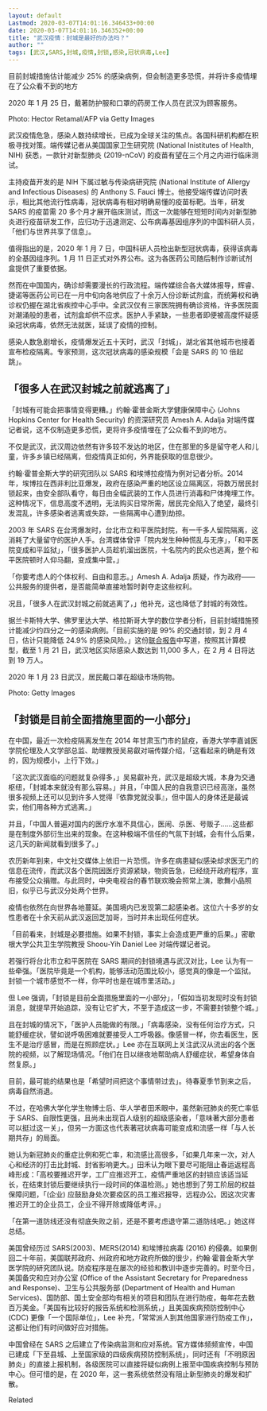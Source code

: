 ```yaml
---
layout: default
Lastmod: 2020-03-07T14:01:16.346433+00:00
date: 2020-03-07T14:01:16.346352+00:00
title: "武汉疫情：封城是最好的办法吗？"
author: ""
tags: [武汉,SARS,封城,疫情,封锁,感染,冠状病毒,Lee]
---
```


目前封城措施估计能减少 25% 的感染病例，但会制造更多恐慌，并将许多疫情埋在了公众看不到的地方

2020 年 1 月 25 日，戴著防护服和口罩的药房工作人员在武汉为顾客服务。

Photo: Hector Retamal/AFP via Getty Images

武汉疫情危急，感染人数持续增长，已成为全球关注的焦点。各国科研机构都在积极寻找对策。端传媒记者从美国国家卫生研究院 (National Inistitutes of Health, NIH) 获悉，一款针对新型肺炎 (2019-nCoV) 的疫苗有望在三个月之内进行临床测试。

主持疫苗开发的是 NIH 下属过敏与传染病研究院 (National Institute of Allergy and Infectious Diseases) 的 Anthony S. Fauci 博士。他接受端传媒访问时表示，相比其他流行性病毒，冠状病毒有相对明确易懂的疫苗标靶。当年，研发 SARS 的疫苗需 20 多个月才展开临床测试，而这一次能够在短短时间内对新型肺炎进行疫苗研发工作，应归功于迅速测定、公布病毒基因组序列的中国科研人员，「他们与世界共享了信息」。

值得指出的是，2020 年 1 月 7 日，中国科研人员检出新型冠状病毒，获得该病毒的全基因组序列。1 月 11 日正式对外界公布。这为各医药公司随后制作诊断试剂盒提供了重要依据。

然而在中国国内，确诊却需要漫长的行政流程。端传媒综合各大媒体报导，辉睿、捷诺等医药公司已在一月中旬向各地供应了十余万人份诊断试剂盒，而统筹权和确诊权仍握在湖北省疾控中心手中。全武汉仅有三家医院拥有确诊资格，许多医院面对潮涌般的患者，试剂盒却供不应求。医护人手紧缺，一些患者即便被高度怀疑感染冠状病毒，依然无法就医，延误了疫情的控制。

感染人数急剧增长，疫情爆发近五十天时，武汉「封城」，湖北省其他城市也接着宣布检疫隔离。专家预测，这次冠状病毒的感染规模「会是 SARS 的 10 倍起跳」。

「很多人在武汉封城之前就逃离了」
----------------

「封城有可能会把事情变得更糟。」约翰·霍普金斯大学健康保障中心 (Johns Hopkins Center for Health Security) 的资深研究员 Amesh A. Adalja 对端传媒记者说，这不仅制造更多恐慌，更将许多疫情埋在了公众看不到的地方。

不仅是武汉，武汉周边依然有许多较不发达的地区，住在那里的多是留守老人和儿童，许多乡镇已经隔离，但疫情真正如何，外界能获取的信息很少。

约翰·霍普金斯大学的研究团队以 SARS 和埃博拉疫情为例对记者分析。2014 年，埃博拉在西非利比亚爆发，政府在感染严重的地区设立隔离区，将数万居民封锁起来，由安全部队看守，每日由全幅武装的工作人员进行消毒和尸体掩埋工作。这种情况下，信息高度不透明，无法购买日常所需，居民完全陷入了绝望，最终引发混乱，许多感染者逃离或失踪，一些隔离中心遭到劫掠。

2003 年 SARS 在台湾爆发时，台北市立和平医院封院，有一千多人留院隔离，这消耗了大量留守的医护人手。台湾媒体曾评「院内发生种种慌乱与无序」，「和平医院变成和平监狱」，「很多医护人员趁机溜出医院，十名院内的民众也逃离，整个和平医院顿时人仰马翻，变成集中营。」

「你要考虑人的个体权利、自由和意志。」Amesh A. Adalja 质疑，作为政府——公共服务的提供者，是否能简单直接地暂时剥夺走这些权利。

况且，「很多人在武汉封城之前就逃离了，」他补充，这也降低了封城的有效性。

据兰卡斯特大学、佛罗里达大学、格拉斯哥大学的数位学者分析，目前封城措施预计能减少约四分之一的感染病例。「目前实施的是 99% 的交通封锁，到 2 月 4 日，估计只能降低 24.9% 的感染风险。」这份[联合报告](https://www.medrxiv.org/content/10.1101/2020.01.23.20018549v1)中写道，按照其计算模型，截至 1 月 21 日，武汉地区实际感染人数达到 11,000 多人，在 2 月 4 日将达到 19 万人。

2020 年 1 月 23 日武汉，居民戴口罩在超级市场购物。

Photo: Getty Images

「封锁是目前全面措施里面的一小部分」
------------------

在中国，最近一次检疫隔离发生在 2014 年甘肃玉门市的鼠疫，香港大学李嘉诚医学院伦理及人文学部总监、助理教授吴易叡对端传媒介绍，「这看起来的确是有效的，因为规模小，上行下效。」

「这次武汉面临的问题就复杂得多，」吴易叡补充，武汉是超级大城，本身为交通枢纽，「封城本来就没有那么容易。」并且，「中国人民的自我意识已经高涨，虽然很多视频上还可以见到许多人觉得『依靠党就没事』，但中国人的身体还是最诚实，他们用各种方式逃离。」

并且，「中国人普遍对国内的医疗水准不具信心，医闹、杀医、号贩子……这些都是在制度外部衍生出来的现象。在这种极端不信任的气氛下封城，会有什么后果，这几天的新闻就看到很多了。」

农历新年到来，中文社交媒体上依旧一片恐慌。许多在病患疑似感染却求医无门的信息在流传，而武汉各个医院因医疗资源紧缺，物资告急，已经绕开政府程序，宣布接受公众捐赠。与此同时，中央电视台的春节联欢晚会照常上演，歌舞小品照旧，似乎已与武汉分处两个世界。

疫情也依然在向世界各地蔓延。美国境内已发现第二起感染者。这位六十多岁的女性患者在十余天前从武汉返回芝加哥，当时并未出现任何症状。

「目前看来，封城是必要措施。如果不封锁，事实上会造成更严重的后果。」密歇根大学公共卫生学院教授 Shoou-Yih Daniel Lee 对端传媒记者说。

若强行将台北市立和平医院在 SARS 期间的封锁境遇与武汉对比，Lee 认为有一些牵强。「医院毕竟是一个机构，能够活动范围比较小，感觉真的像是一个监狱。封锁一个城市感觉不一样，你平时也是在城市里活动。」

但 Lee 强调，「封锁是目前全面措施里面的一小部分」，「假如当初发现时没有封锁消息，就提早开始追踪，没有让它扩大，不至于造成这一步，不需要封锁整个城。」

且在封城的情况下，「医护人员能做的有限。」「病毒感染，没有任何治疗方式，只能舒缓症状，譬如说呼吸困难就要接受人工呼吸器。像感冒一样，你去看医生，医生不是治疗感冒，而是在照顾症状。」Lee 亦在互联网上关注武汉从流出的各个医院的视频，以了解现场情况。「他们在日以继夜地帮助病人舒缓症状，希望身体自然复原。」

目前，最可能的结果也是「希望时间把这个事情带过去」。待春夏季节到来之后，病毒自然消退。

不过，在哈佛大学化学生物博士后、华人学者田禾眼中，虽然新冠肺炎的死亡率低于 SARS、自限性更强，且尚未出现百人级别的超级感染者，「意味著大部分患者可以挺过这一关」，但另一方面这也代表著冠状病毒可能变成和流感一样「与人长期共存」的局面。

她认为新冠肺炎的重症比例和死亡率，和流感比高很多，「如果几年来一次，对人心和经济的打击比封城、封省影响更大。」田禾认为眼下要尽可能阻止春运返程高峰形成：「高校要推迟开学，工厂应推迟开工，疫情严重地区的封锁应该适当延长，在结束封锁后要继续执行一段时间的体温检测。」她也想到了劳工阶层的权益保障问题，「(企业) 应鼓励身处次要疫区的员工推迟报导，远程办公。因这次灾害推迟开工的企业员工，企业不得开除或降低考评。」

「在第一道防线还没有彻底失败之前，还是不要考虑退守第二道防线吧。」她这样总结。

美国曾经历过 SARS(2003)、MERS(2014) 和埃博拉病毒 (2016) 的侵袭。如果倒回二十年前，美国联邦政府、州政府和地方政府所做的很少，约翰·霍普金斯大学医学院的研究团队说。防疫程序是在屡次的经验和教训中逐步完善的。时至今日，美国备灾和应对办公室 (Office of the Assistant Secretary for Preparedness and Response)、卫生与公共服务部 (Department of Health and Human Services)、国防部、国土安全部均有相关的项目和团队在进行防疫，每年花去数百万美金。「美国有比较好的报告系统和检测系统，」且美国疾病预防控制中心 (CDC) 更像「一个国际单位」，Lee 补充，「常常派人到其他国家进行防疫工作」，这都让他们有时间做好应对措施。

中国曾经在 SARS 之后建立了传染病监测和应对系统。官方媒体频频宣传，中国已建成「下至县城、上至国家级的四级疾病预防控制系统」，同时还有「不明原因肺炎」的直接上报机制，各级医院可以直接将疑似病例上报至中国疾病控制与预防中心。但可惜的是，在 2020 年，这一套系统依然没有阻止新型肺炎的爆发和扩散。

Related

